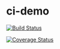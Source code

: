 # ci-demo

[![Build Status](https://travis-ci.org/wllvcxz/ci-demo.svg?branch=master)](https://travis-ci.org/wllvcxz/ci-demo.svg?branch=master) 

[![Coverage Status](https://coveralls.io/repos/github/wllvcxz/ci-demo/badge.svg?branch=master)](https://coveralls.io/github/wllvcxz/ci-demo?branch=master)
